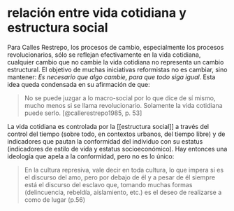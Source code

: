 # relación entre vida cotidiana y estructura social
Para Calles Restrepo, los procesos de cambio, especialmente los procesos revolucionarios, sólo se reflejan efectivamente en la vida cotidiana, cualquier cambio que no cambie la vida cotidiana no representa un cambio estructural. El objetivo de muchas iniciativas reformistas no es cambiar, sino mantener: *Es necesario que algo cambie, para que todo siga igual*. Esta idea queda condensada en su afirmación de que:

>No se puede juzgar a lo macro-social por lo que dice de sí mismo, mucho menos si se llama revolucionario. Solamente la vida cotidiana puede serlo. [@callerestrepo1985, p. 53]

La vida cotidiana es controlada por la [[estructura social]] a través del control del tiempo (sobre todo, en contextos urbanos, del tiempo libre) y de indicadores que pautan la conformidad del individuo con su estatus (indicadores de estilo de vida y estatus socioeconómico). Hay entonces una ideología que apela a la conformidad, pero no es lo único:

>En la cultura represiva, vale decir en toda cultura, lo que impera sí es el discurso del amo, pero por debajo de él y a pesar de él siempre está el discurso del esclavo que, tomando muchas formas (delincuencia, rebeldía, aislamiento, etc.) es el deseo de realizarse a como de lugar (p.56)
